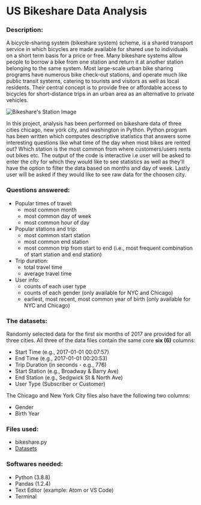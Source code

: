 # **US Bikeshare Data Analysis**

### Description:
A bicycle-sharing system (bikeshare system) scheme, is a shared transport service in which bicycles are made available for shared use to individuals on a short term basis for a price or free. Many bikeshare systems allow people to borrow a bike from one station and return it at another station belonging to the same system. Most large-scale urban bike sharing programs have numerous bike check-out stations, and operate much like public transit systems, catering to tourists and visitors as well as local residents. Their central concept is to provide free or affordable access to bicycles for short-distance trips in an urban area as an alternative to private vehicles.

![Bikeshare's Station Image](https://static01.nyt.com/images/2014/03/26/nyregion/26CITIBIKEweb2/26CITIBIKEweb2-articleLarge.jpg?quality=75&auto=webp&disable=upscale)

In this project, analysis has been performed on bikeshare data of three cities chicago, new york city, and washington in Python. Python program has been written which computes descriptive statistics that answers some interesting questions like what time of the day when most bikes are rented out? Which station is the most common from where customers/users rents out bikes etc. The output of the code is interactive i.e user will be asked to enter the city for which they would like to see statistics as well as they'll have the option to filter the data based on months and day of week. Lastly user will be asked if they would like to see raw data for the choosen city.

### Questions answered:
* Popular times of travel:
  * most common month
  * most common day of week
  * most common hour of day
* Popular stations and trip:
  * most common start station
  * most common end station
  * most common trip from start to end (i.e., most frequent combination of start station and end station)
* Trip duration:
  * total travel time
  * average travel time
* User info:
  * counts of each user type
  * counts of each gender (only available for NYC and Chicago)
  * earliest, most recent, most common year of birth (only available for NYC and Chicago)

### The datasets:

 Randomly selected data for the first six months of 2017 are provided for all three cities. All three of the data files contain the same core **six (6)** columns:
 * Start Time (e.g., 2017-01-01 00:07:57)
 * End Time (e.g., 2017-01-01 00:20:53)
 * Trip Duration (in seconds - e.g., 776)
 * Start Station (e.g., Broadway & Barry Ave)
 * End Station (e.g., Sedgwick St & North Ave)
 * User Type (Subscriber or Customer)

The Chicago and New York City files also have the following two columns:
* Gender
* Birth Year

### Files used:
* bikeshare.py
* [Datasets](https://drive.google.com/file/d/1km4EggJaSvHos_7KKFuHoJxbh-StyM4G/view)

### Softwares needed:
* Python (3.8.8)
* Pandas (1.2.4)
* Text Editor (example: Atom or VS Code)
* Terminal
